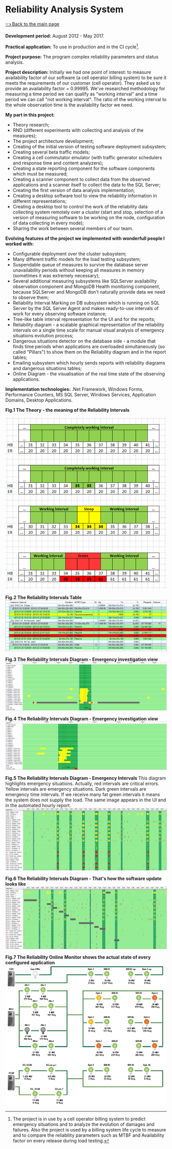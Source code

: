 # Reliability Analysis System

[:point_left: Back to the main page](../../README.md)

**Development period:** August 2012 - May 2017.

**Practical application:** To use in production and in the CI cycle[^1].

**Project purpose:** The program complex reliability parameters and status analysis.


**Project description:** 
Initially we had one point of interest: to measure availability factor of our software (a cell operator billing system) to be sure it meets the requirements of our customer (cell operator). They asked us to provide an availability factor = 0.99995.
We've researched methodology for measuring a time period we can qualify as "working interval" and a time period we can call "not working interval".
The ratio of the working interval to the whole observation time is the availability factor we need. 

**My part in this project:** 
- Theory research;
- RND (different experiments with collecting and analysis of the measures);
- The project architecture development;
- Creating of the initial version of testing software deployment subsystem;
- Creating several beta traffic models;
- Creating a cell commutator emulator (with traffic generator schedulers and response time and content analyzers);
- Creating a state reporting component for the software components which must be measured;
- Creating a scanner component to collect data from the observed applications and a scanner itself to collect the data to the SQL Server;
- Creating the first version of data analysis implementation;
- Creating a desktop software tool to view the reliability information in different representations;
- Creating a desktop tool to control the work of the reliability data collecting system remotely over a cluster (start and stop, selection of a version of measuring software to be working on the node, configuration of data collecting in every mode);
- Sharing the work between several members of our team.

**Evolving features of the project we implemented with wonderfull people I worked with:** 
- Configurable deployment over the cluster subsystem;
- Many different traffic models for the load testing subsystem;
- Suspendable queue of measures to survive the database server unavailability periods without keeping all measures in memory (sometimes it was extremely necessary); 
- Several additional measuring subsystems like SQLServer availability observation component and MongoDB Health monitoring component, because SQLServer and MongoDB don't naturally provide data we need to observe them;
- Reliability Interval Marking on DB subsystem which is running on SQL Server by the SQL Server Agent and makes ready-to-use intervals of work for every observing software instance;
- Tree-like table interval representation for the UI and for the reports;
- Reliability diagram - a scalable graphical representation of the reliability intervals on a single time scale for manual visual analysis of emergency situations evolution process;
- Dangerous situations detector on the database side - a module that finds time periods when applications are overloaded simultaneously (so called "Pillars") to show them on the Reliability diagram and in the report tables;
- Emailing subsystem which hourly sends reports with reliability diagrams and dangerous situations tables;
- Online Diagram - the visualisation of the real time state of the observing applications.

**Implementation technologies:** .Net Framework, Windows Forms, Performance Counters, MS SQL Server, Windows Services, Application Domains, Desktop Applications.


**Fig.1 The Theory - the meaning of the Reliability Intervals**

![The Duplicator list](Images/Fig_01_Theory.png)


**Fig.2 The Reliability Intervals Table**
![Order Events lists](Images/Fig_02_RITable.png)


**Fig.3 The Reliability Intervals Diagram - Emergency investigation view**
![Order Events lists](Images/Fig_03_RIDiag.png)


**Fig.4 The Reliability Intervals Diagram - Emergency investigation view**
![Order Events lists](Images/Fig_04_RIDiag.png)


**Fig.5 The Reliability Intervals Diagram - Emergency Intervals**
This diagram highlights emergency situations. Actually, red intervals are critical errors. Yellow intervals are emergency situations. Dark green intervals are emergency time intervals. If we receive many fat green intervals it means the system does not supply the load. The same image appears in the UI and in the automated hourly report.
![Order Events lists](Images/Fig_05_RIDiag_Pillars.png)


**Fig.6 The Reliability Intervals Diagram - That's how the software update looks like**
![Order Events lists](Images/Fig_06_RIDiag_Update.png)


**Fig.7 The Reliability Online Monitor shows the actual state of every configured application**
![Order Events lists](Images/Fig_07_RIOM.png)





[^1]: The project is in use by a cell operator billing system to predict emergency situations and to analyze the evolution of damages and failures. Also the project is used by a billing system life cycle to measure and to compare the reliability parameters such as MTBF and Availability factor on every release during load testing.
